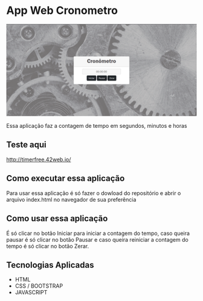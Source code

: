 
# App Web Cronometro

<img src="https://github.com/Eliane-Santiago/appWebCronometro/blob/main/appWebCronometro.png"/>


Essa aplicação faz a contagem de tempo em segundos, minutos e horas

## Teste aqui 
http://timerfree.42web.io/

## Como executar essa aplicação

Para usar essa aplicação é só fazer o dowload do repositório e abrir o arquivo index.html no navegador de sua preferência


## Como usar essa aplicação

É só clicar no botão Iniciar para iniciar a contagem do tempo, caso queira pausar é só clicar no botão Pausar e caso queira reiniciar a contagem do tempo é só clicar no botão Zerar.

## Tecnologias Aplicadas
- HTML
- CSS / BOOTSTRAP
- JAVASCRIPT
